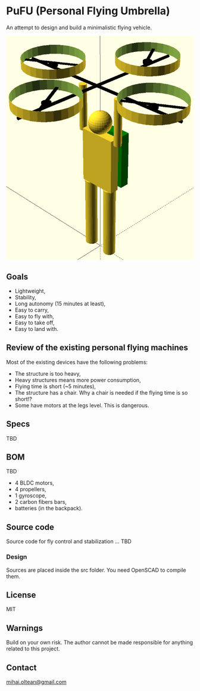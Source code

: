 # PuFU (Personal Flying Umbrella)

An attempt to design and build a minimalistic flying vehicle.

![Personal Flying Umbrella](https://github.com/mihaioltean/pufu/blob/main/pictures/personal_flying_umbrella.png)

## Goals

* Lightweight,
* Stability,
* Long autonomy (15 minutes at least),
* Easy to carry,
* Easy to fly with,
* Easy to take off,
* Easy to land with.

## Review of the existing personal flying machines

Most of the existing devices have the following problems:

* The structure is too heavy,
* Heavy structures means more power consumption,
* Flying time is short (~5 minutes),
* The structure has a chair. Why a chair is needed if the flying time is so short!?
* Some have motors at the legs level. This is dangerous.

## Specs

TBD

## BOM

TBD

* 4 BLDC motors,
* 4 propellers,
* 1 gyroscope,
* 2 carbon fibers bars,
* batteries (in the backpack).

## Source code

Source code for fly control and stabilization ... TBD

### Design

Sources are placed inside the src folder.
You need OpenSCAD to compile them.

## License

MIT

## Warnings

Build on your own risk.
The author cannot be made responsible for anything related to this project.

## Contact

mihai.oltean@gmail.com